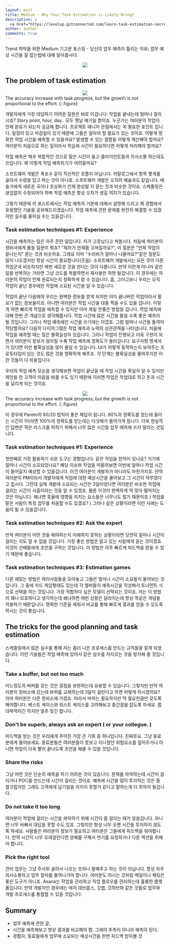 ```yaml
---
layout: post
title: Medium - Why Your Task Estimation is Likely Wrong?
description: >
  <a href="https://levelup.gitconnected.com/learn-task-estimation-secrets-644e8cbca89e"> 원문 - Daniele Fontani </a>
author: author
comments: true
---
```


Trend 파악을 위한 Medium 기고문 포스팅 - 당신의 업무 예측이 틀리는 이유; 업무 예상 시간을 잘 잡는법에 대해 알아봅시다.

<center>
<img src="https://miro.medium.com/max/1400/1*RlGJWZ0CHVLyduh4Zc3SuA.png"/>
</center>

## The problem of task estimation

<center>
<img src="https://miro.medium.com/max/516/1*1oIoJMCGv92LQNpBqOdzQw.png"/>
</center>
The accuracy increase with task progress, but the growth is not proportional to the effort.
{:.figure}

개발자에게 가장 대답하기 어려운 질문은 바로 이겁니다: 작업을 끝내는데 얼마나 걸리시죠?
Story point, hour, day.. 모두 옛날 얘기일 뿐이죠. 누군가는 여러분의 작업이 언제 완료가 되는지 궁금해 합니다. 프로젝트 매니저 관점에서는 꼭 필요한 포인트 입니다. 일정이 있고 마감일이 있기 때문에 그들은 알아야 할 필요가 있는 것이죠. 어떻게 정확한 작업 시간을 예측할 수 있을까요? 발생할 수 있는 결함을 어떻게 계산해야 할까요? 여러분이 처음으로 하는 일이라서 학습에 시간이 필요하다면 어떻게 처리해야 할까요?

작업 예측은 매우 복합적인 것으로 많은 시간이 들고 클라이언트들과 의사소통 하는데도 쓰입니다. 왜 이렇게 작업 예측하기가 어려울까요?

소프트웨어 개발은 폭포수 같이 직선적인 흐름이 아닙니다. 카탈로그에서 항목 몇개를 골라서 수량을 담고 파는 것이 아니죠. 소프트웨어 개발은 오히려 예술과도 같습니다. 예술가에게 새로운 곡이나 초상화가 언제 완성될 지 묻는 것과 비슷한 것이죠. 스케줄링은 끊임없이 수정되어야 하며 작업 예측은 항상 오차가 생길 여지가 있습니다.

그렇기 때문에 이 포스트에서는 작업 예측의 기본에 대해서 설명해 드리고 제 경험에서 유용했던 기술을 공유해드리겠습니다. 작업 예측에 관한 문제를 완전히 해결할 수 있겠지만 실수를 줄이실 수는 있을겁니다.

### Task estimation techniques #1: Experience

시간을 예측하는 일은 아주 흔한 일입니다. 차가 고장났다고 쳐봅시다. 처음에 여러분이 정비사에게 물을 질문이 뭐죠? "제차가 언제쯤 고쳐질까요?", 이 질문은 "언제 작업이 끝나는지" 묻는 것과 비슷하죠. 그래요 아마 "수리비가 얼마나 나올까요?"같은 질문도 많이 나오겠지만 항상 시간이 중요합니다(웃음). 소프트웨어 개발에서는 모든 것이 다른 직업군과 비슷하지만 매번 새로운 것을 한다는 것이 다릅니다. 만약 이런게 아니라 같은 일을 반복하는 거라면 그냥 코드를 복붙하면서 재사용만 하면 될겁니다. 이 경우에는 여러분의 작업이 언제 완료되는지 정확하게 알 수 있습니다. 흠, 그러고보니 우리는 오직 작업이 끝난 경우에만 작업에 소요된 시간을 알 수 있습니다.

작업이 끝난 다음에야 우리는 완벽한 정보를 얻게 되지만 이미 끝나버린 작업이라서 필요가 없는 정보들이죠. 아니면 여러분은 작업 시간을 대충 찍을 수도 있을 겁니다. 이렇게 하면 빠르게 작업을 예측할 수 있지만 아마 제일 안좋은 방법일 겁니다. 작업 예측에 대해 한번 큰 개념으로 생각해봅시다. 작업 시간에 많은 시간을 들일 수록 좋은 예측이 될 것입니다. 그러나 작업 예측에만 시간을 쓰기에는 아깝죠. 그럼 얼마나 시간을 들여야 적당할까요? 다음의 다이어그램은 작업 예측과 노력의 상관관계를 나타냅니다. 처음에 작업을 예측할 때는 많은 불확실성이 있습니다. 그러나 작업이 진행되고 더욱 구현이 되면서 여러분이 정보가 많아질 수록 작업 예측에 정확도가 올라갑니다. 요구사항 명세서가 있다면 이런 불확실성을 많이 줄일 수 있습니다. UI가 어떻게 동작하는지 보여주는 프로토타입이 있는 것도 많은 것을 명확하게 해주죠. 각 단계는 불확실성을 줄여주지만 이런 것들이 다 비용입니다.

우리의 작업 예측 모순을 생각해보면 작업이 끝났을 때 작업 시간을 확실히 알 수 있지만 제안을 한 고객이 마음을 바꿀 수도 있기 때문에 이러면 작업은 작업대로 하고 돈과 시간을 날리게 되는 것이죠.

<center>
<img src="https://miro.medium.com/max/516/1*1oIoJMCGv92LQNpBqOdzQw.png"/>
</center>
The accuracy increase with task progress, but the growth is not proportional to the effort.
{:.figure}

이 경우에 Pareto의 80/20 법칙이 좋은 해답이 됩니다. 80%의 정확도를 얻는데 들이는 시간이 1이라면 100%의 정확도를 얻는데는 다섯배가 들어가게 됩니다. 더욱 현실적인 답변은 작은 리스크를 피하기 위해서 너무 많은 시간을 업무 예측에 쓰지 말라는 것입니다.

### Task estimation techniques #1: Experience

첫번째로 가장 활용하기 쉬운 도구는 경험입니다. 같은 작업을 한적이 있나요? 거기에 얼마나 시간이 소모되었나요? 해당 이슈와 작업을 떠올려보면 이번에 얼마나 작업 시간이 들어갈지 예상할 수 있을겁니다. 이건 여러분이 개발자가 아니라도 마찬가지죠. 만약 여러분이 PM이라서 개발자에게 작업에 대한 예상시간을 물어보고 그 시간이 하루였다고 칩시다. 그런데 실제 개발에 소요되는 시간은 3일이었다면 여러분은 비슷한 작업에 걸리는 시간이 사흘이라는 것을 알 수 있겠죠. 물론 이것이 완벽하게 딱 맞아 떨어지는 것은 아닙니다. 왜냐면 효율에 영향을 미치는 요소들은 너무나도 많기 때문이죠 ( 작업을 맡은 사람이 특정 업무를 처음할 수도 있겠죠? ) 그러나 같은 상황이라면 이런 사례는 도움이 될 수 있을겁니다.

### Task estimation techniques #2: Ask the expert

만약 여러분이 어떤 것을 해야하는지 이해하지 못하는 상황이라면 당연히 얼마나 시간이 걸리는 지도 알 수 없을 것입니다. 가장 좋은 방법은 알고 있는 사람에게 묻는 것이겠죠. 이것이 선배들에게 조언을 구하는 것입니다. 이 방법은 아주 빠르게 피드백을 받을 수 있기 때문에 좋습니다.

### Task estimation techniques #3: Estimation games

다른 재밌는 방법은 여러사람들을 모아놓고 그들은 얼마나 시간이 소요될지 물어보는 것입니다. 그 중에 카드 게임형태도 있는데 각 멤버들이 예측시간을 작성해서 토너먼트 식으로 선택을 하는 것입니다. 가장 적합하다 싶은 모델이 선택되는 것이죠. 저는 이 방법이 꽤나 모호하다고 생각하는데 왜냐하면 매번 상황은 달라지는데 항상 똑같은 개념을 적용하기 때문입니다. 명확한 기준을 세워서 비교를 통해 빠르게 결과를 얻을 수 있도록 하시는 것이 좋습니다.

## The tricks for the good planning and task estimation

스케줄링에서 많은 실수를 통해 저는 좀더 나은 프로세스를 만드는 규칙들을 알게 되었습니다. 이런 기술들은 작업 예측에 있어서 같은 실수를 저지르는 것을 방지해 줄 것입니다.

### Take a buffer, but not too much

어느정도의 버퍼를 갖는 것은 결점을 보완하는데 유용할 수 있습니다. 그렇지만 만약 여러분이 정비소에 갔는데 바퀴를 교체하는데 3달이 걸린다고 하면 어떻게 하시겠어요? 아마 여러분은 다른 정비소에 가겠죠. 따라서 버퍼는 필요하지만 딱 필요한큼만 갖도록 해야합니다. 베스트 케이스와 워스트 케이스를 고려해보고 중간점을 잡도록 하세요. 쫌 대략적이긴 하지만 얼추 맞긴 합니다.

### Don't be superb, always ask an expert ( or your collegue. )

피드백을 받는 것은 우리에게 주어진 가장 큰 기회 중 하나입니다. 진짜루요. 그냥 동료분에게 물어보세요. 동료분들은 여러분들이 못보고 지나쳤던 위험요소를 짚어주거나 아니면 작업이 더욱 빨리 끝나도록 조언을 해줄 수 있을 것입니다.

### Share the risks

그냥 어떤 것은 단순히 예측을 하기 어려운 것이 있습니다. 문제를 파악하는데 시간이 걸리거나 POC를 만드는데 시간이 걸리는 것이죠. 예측에 시간을 많이 투자하는 것은 좀 껄끄럽지만 그래도 고객에게 납기일을 지키지 못할거 같다고 말하는게 더 최악이 될겁니다.

### Do not take it too long

여러분이 작업에 걸리는 시간을 파악하기 위해 시간이 좀 걸리는 때가 있을겁니다. 아니면 너무 바빠서 대답을 못할 수도 있죠. 그렇지만 항상 너무 오랜 시간을 투자하지 않도록 하세요. 사람들은 여러분의 정보가 필요하고 여러분은 그들에게 피드백을 줘야합니다. 만약 시간이 너무 오래걸린다면 양해를 구해서 연기를 요청하거나 다른 액션을 취해야 합니다.

### Pick the right tool

관리 업무는 그냥 주사위 굴려서 나오는 숫자나 말해주고 하는 것이 아닙니다. 항상 자주 의사소통하고 업무 절차를 줄여나가야 합니다. 여러분도 아시는 것처럼 메일이나 채팅은 좋은 도구가 아니죠. Asana는 작업을 관리하고 작업 플로우를 관리하는데 훌륭한 플랫폼입니다. 만약 개발자인 경우에는 애저 데브옵스, 깃랩, 깃허브와 같은 것들로 업무와 개발 프로세스를 통합할 수 있을 것입니다.

## Summary
* 업무 예측에 관한 글,
* 시간을 예측해보고 항상 결과를 비교해야 함. 그래야 추측이 아니라 예측이 된다.
* 경험자, 동료들에게 업무에 소요되는 예상시간을 한번 피드백 받아볼 것
